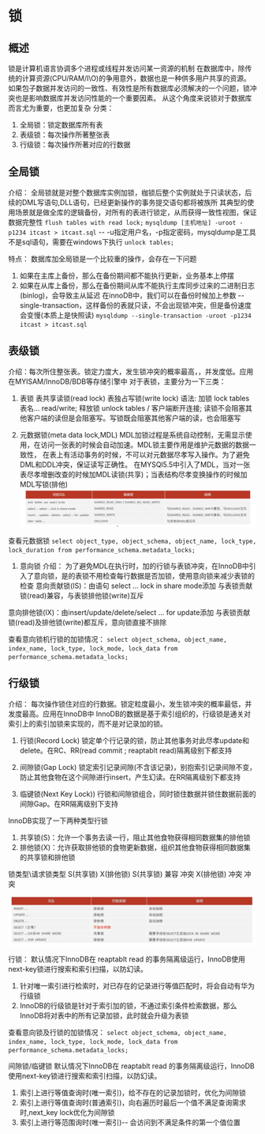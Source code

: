 # 锁
## 概述
锁是计算机语言协调多个进程或线程并发访问某一资源的机制
在数据库中，除传统的计算资源(CPU/RAM/I\O)的争用意外，数据也是一种供多用户共享的资源。
如果包子数据并发访问的一致性、有效性是所有数据库必须解决的一个问题，锁冲突也是影响数据库并发访问性能的一个重要因素。
从这个角度来说锁对于数据库而言尤为重要，也更加复杂
分类：
1. 全局锁：锁定数据库所有表
2. 表级锁：每次操作所著整张表
3. 行级锁：每次操作所著对应的行数据

## 全局锁
介绍：
全局锁就是对整个数据库实例加锁，枷锁后整个实例就处于只读状态，后续的DML写语句,DLL语句，已经更新操作的事务提交语句都将被族所
其典型的使用场景就是做全库的逻辑备份，对所有的表进行锁定，从而获得一致性视图，保证数据完整性
`flush tables with read lock;`
`mysqldump [主机地址] -uroot -p1234 itcast > itcast.sql` -- -u指定用户名，-p指定密码，mysqldump是工具不是sql语句，需要在windows下执行
`unlock tables;`

特点：
数据库加全局锁是一个比较重的操作，会存在一下问题
1) 如果在主库上备份，那么在备份期间都不能执行更新，业务基本上停摆
2) 如果在从库上备份，那么在备份期间从库不能执行主库同步过来的二进制日志(binlog)，会导致主从延迟
在innoDB中，我们可以在备份时候加上参数 --single-transaction，这样备份的表就只读，不会出现锁冲突，但是备份速度会变慢(本质上是快照读)
`mysqldump --single-transaction -uroot -p1234 itcast > itcast.sql`
## 表级锁
介绍：每次所住整张表。锁定力度大，发生锁冲突的概率最高，，并发度低。应用在MYISAM/InnoDB/BDB等存储引擎中
对于表锁，主要分为一下三类：
1) 表锁
表共享读锁(read lock)
表独占写锁(write lock)
语法: 
加锁    lock tables 表名... read/write;
释放锁  unlock tables / 客户端断开连接;
读锁不会阻塞其他客户端的读但是会阻塞写。写锁既会阻塞其他客户端的读，也会阻塞写

2) 元数据锁(meta data lock,MDL)
MDL加锁过程是系统自动控制，无需显示使用，在访问一张表的时候会自动加速。MDL锁主要作用是维护元数据的数据一致性，
在表上有活动事务的时候，不可以对元数据尽孝写入操作。为了避免DML和DDL冲突，保证读写正确性。
在MYSQl5.5中引入了MDL，当对一张表尽孝增删改查的时候加MDL读锁(共享)；当表结构尽孝变换操作的时候加MDL写锁(排他)
![MDL](/step2/pic/MDL.png)

查看元数据锁
`select object_type, object_schema, object_name, lock_type, lock_duration from performance_schema.metadata_locks;`

1) 意向锁
介绍：
为了避免MDL在执行时，加的行锁与表锁冲突，在InnoDB中引入了意向锁，是的表锁不用检查每行数据是否加锁，使用意向锁来减少表锁的检查
意向贡献锁(IS)：由语句 select ... lock in share mode添加
与表锁贡献锁(read)兼容，与表锁排他锁(write)互斥

意向排他锁(IX)：由insert/update/delete/select ... for update添加
与表锁贡献锁(read)及排他锁(write)都互斥，意向锁直接不排除

查看意向锁机行锁的加锁情况：
`select object_schema, object_name, index_name, lock_type, lock_mode, lock_data from performance_schema.metadata_locks;`

## 行级锁
介绍：
每次操作锁住对应的行数据。锁定粒度最小，发生锁冲突的概率最低，并发度最高。应用在InnoDB中
InnoDB的数据是基于索引组织的，行级锁是通关对索引上的索引加锁来实现的，而不是对记录加的锁。
1. 行锁(Record Lock)
锁定单个行记录的锁，防止其他事务对此尽孝update和delete。在RC、RR(read commit ; reaptablt read)隔离级别下都支持

2. 间隙锁(Gap Lock)
锁定索引记录间隙(不含该记录)，别抱索引记录间隙不变，防止其他食物在这个间隙进行insert，产生幻读。在RR隔离级别下都支持

3. 临键锁(Next Key Lock))
行锁和间隙锁组合，同时锁住数据并锁住数据前面的间隙Gap。在RR隔离级别下支持

InnoDB实现了一下两种类型行锁
1. 共享锁(S)：允许一个事务去读一行，阻止其他食物获得相同数据集的排他锁
2. 排他锁(X)：允许获取排他锁的食物更新数据，组织其他食物获得相同数据集的共享锁和排他锁

锁类型\请求锁类型   S(共享锁)   X(排他锁)
S(共享锁)           兼容        冲突
X(排他锁)           冲突        冲突

![hang_lk](/step2/pic/hang_lock.jpg)

行锁：
默认情况下InnoDB在 reaptablt read 的事务隔离级运行，InnoDB使用next-key锁进行搜索和索引扫描，以防幻读。
1. 针对唯一索引进行检索时，对已存在的记录进行等值匹配时，将会自动有华为行级锁
2. InnoDB的行级锁是针对于索引加的锁，不通过索引条件检索数据，那么InnoDB将对表中的所有记录加锁，此时就会升级为表锁

查看意向锁及行锁的加锁情况：
`select object_schema, object_name, index_name, lock_type, lock_mode, lock_data from performance_schema.metadata_locks;`

间隙锁/临键锁
默认情况下InnoDB在 reaptablt read 的事务隔离级运行，InnoDB使用next-key锁进行搜索和索引扫描，以防幻读。
1. 索引上进行等值查询时(唯一索引)，给不存在的记录加锁时，优化为间隙锁
2. 索引上进行等值查询时(普通索引)，向右遍历时最后一个值不满足查询需求时,next_key lock优化为间隙锁
3. 索引上进行等范围询时(唯一索引)-- 会访问到不满足条件的第一个值位置

<!-- 注：间隙锁唯一目的是防止其他食物插入间隙。间隙锁可以共存，一个食物采用的间隙锁不会阻止另一个事务在同一间隙上的间隙锁。 -->